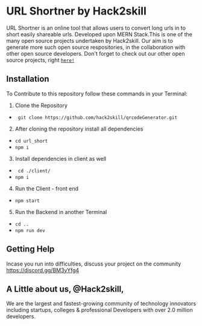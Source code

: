 # URL Shortner by Hack2skill
URL Shortner is an online tool that allows users to convert long urls in to short easily shareable urls. Developed upon MERN Stack.This is one of the many open source projects undertaken by Hack2skill. Our aim is to generate more such open source respositories, in the collaboration with other open source developers. Don't forget to check out our other open source projects, right [`here!`](https://github.com/hack2skill/)

## Installation
To Contribute to this repository follow these commands in your Terminal:

1. Clone the Repository
- ` git clone https://github.com/hack2skill/qrcodeGenerator.git`

2. After cloning the repository install all dependencies
- `cd url_short`
- `npm i`

3. Install dependencies in client as well 
- ` cd ./client/`
- `npm i`

4. Run the Client - front end
 - `npm start`

5. Run the Backend in another Terminal
- `cd ..`
- `npm run dev`


## Getting Help

Incase you run into difficulties, discuss your project on the community https://discord.gg/BM3yYfg4

## A Little about us, @Hack2skill, 
We are the largest and fastest-growing community of technology innovators including startups, colleges & professional Developers with over 2.0 million developers.
